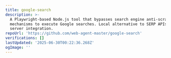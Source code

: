 ```yaml
---
title: google-search
description: >-
  A Playwright-based Node.js tool that bypasses search engine anti-scraping
  mechanisms to execute Google searches. Local alternative to SERP APIs with MCP
  server integration.
repoUrl: 'https://github.com/web-agent-master/google-search'
verifications: []
lastUpdated: '2025-06-30T00:22:36.268Z'
ogImage: ''
---
```


